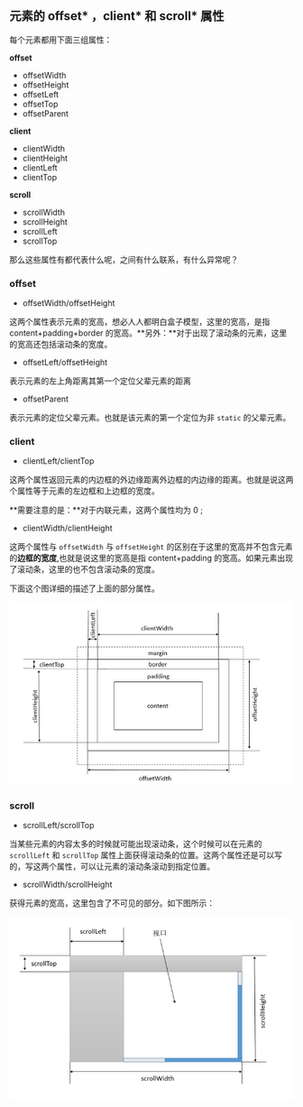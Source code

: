 ## 元素的 offset* ，client* 和 scroll* 属性

每个元素都用下面三组属性：

**offset**

+ offsetWidth
+ offsetHeight
+ offsetLeft
+ offsetTop
+ offsetParent

**client**

+ clientWidth
+ clientHeight
+ clientLeft
+ clientTop

**scroll**

+ scrollWidth
+ scrollHeight
+ scrollLeft
+ scrollTop


那么这些属性有都代表什么呢，之间有什么联系，有什么异常呢？

### offset

+ offsetWidth/offsetHeight

这两个属性表示元素的宽高，想必人人都明白盒子模型，这里的宽高，是指 content+padding+border 的宽高。**另外：**对于出现了滚动条的元素，这里的宽高还包括滚动条的宽度。

+ offsetLeft/offsetHeight

表示元素的左上角距离其第一个定位父辈元素的距离

+ offsetParent

表示元素的定位父辈元素。也就是该元素的第一个定位为非 `static` 的父辈元素。

### client

+ clientLeft/clientTop

这两个属性返回元素的内边框的外边缘距离外边框的内边缘的距离。也就是说这两个属性等于元素的左边框和上边框的宽度。

**需要注意的是：**对于内联元素，这两个属性均为 0 ;

+ clientWidth/clientHeight

这两个属性与 `offsetWidth` 与 `offsetHeight` 的区别在于这里的宽高并不包含元素的**边框的宽度**,也就是说这里的宽高是指 content+padding 的宽高。如果元素出现了滚动条，这里的也不包含滚动条的宽度。

下面这个图详细的描述了上面的部分属性。

![client](images/offset.jpg)


### scroll

+ scrollLeft/scrollTop

当某些元素的内容太多的时候就可能出现滚动条，这个时候可以在元素的 `scrollLeft` 和 `scrollTop` 属性上面获得滚动条的位置。这两个属性还是可以写的，写这两个属性，可以让元素的滚动条滚动到指定位置。

+ scrollWidth/scrollHeight

获得元素的宽高，这里包含了不可见的部分。如下图所示：

![scroll](images/scroll.jpg)




